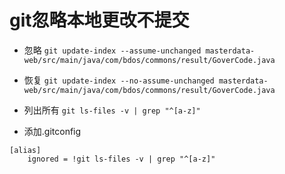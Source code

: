 # git忽略本地更改不提交

* 忽略
`git update-index --assume-unchanged masterdata-web/src/main/java/com/bdos/commons/result/GoverCode.java`

* 恢复
`git update-index --no-assume-unchanged masterdata-web/src/main/java/com/bdos/commons/result/GoverCode.java`

* 列出所有 
`git ls-files -v | grep "^[a-z]"`

* 添加.gitconfig
```
[alias]
    ignored = !git ls-files -v | grep "^[a-z]"
```